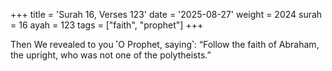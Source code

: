 +++
title = 'Surah 16, Verses 123'
date = '2025-08-27'
weight = 2024
surah = 16
ayah = 123
tags = ["faith", "prophet"]
+++

Then We revealed to you ˹O Prophet, saying˺: “Follow the faith of Abraham, the upright, who was not one of the polytheists.”